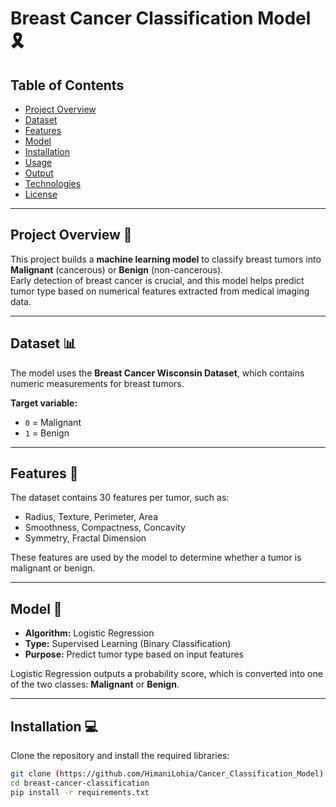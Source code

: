 # Breast Cancer Classification Model 🎗️

## Table of Contents
- [Project Overview](#project-overview)  
- [Dataset](#dataset)  
- [Features](#features)  
- [Model](#model)  
- [Installation](#installation)  
- [Usage](#usage)  
- [Output](#output)  
- [Technologies](#technologies)  
- [License](#license)  

---

## Project Overview 📝
This project builds a **machine learning model** to classify breast tumors into **Malignant** (cancerous) or **Benign** (non-cancerous).  
Early detection of breast cancer is crucial, and this model helps predict tumor type based on numerical features extracted from medical imaging data.

---

## Dataset 📊
The model uses the **Breast Cancer Wisconsin Dataset**, which contains numeric measurements for breast tumors.  

**Target variable:**  
- `0` = Malignant  
- `1` = Benign  

---

## Features 🔑
The dataset contains 30 features per tumor, such as:  
- Radius, Texture, Perimeter, Area  
- Smoothness, Compactness, Concavity  
- Symmetry, Fractal Dimension  

These features are used by the model to determine whether a tumor is malignant or benign.

---

## Model 🤖
- **Algorithm:** Logistic Regression  
- **Type:** Supervised Learning (Binary Classification)  
- **Purpose:** Predict tumor type based on input features  

Logistic Regression outputs a probability score, which is converted into one of the two classes: **Malignant** or **Benign**.

---

## Installation 💻
Clone the repository and install the required libraries:

```bash
git clone (https://github.com/HimaniLohia/Cancer_Classification_Model)
cd breast-cancer-classification
pip install -r requirements.txt

